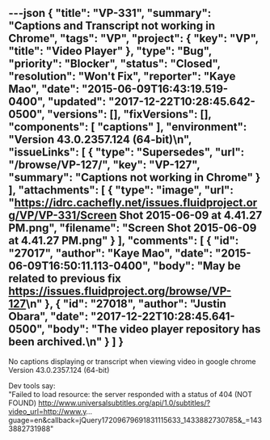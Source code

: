 ---json
{
  "title": "VP-331",
  "summary": "Captions and Transcript not working in Chrome",
  "tags": "VP",
  "project": {
    "key": "VP",
    "title": "Video Player"
  },
  "type": "Bug",
  "priority": "Blocker",
  "status": "Closed",
  "resolution": "Won't Fix",
  "reporter": "Kaye Mao",
  "date": "2015-06-09T16:43:19.519-0400",
  "updated": "2017-12-22T10:28:45.642-0500",
  "versions": [],
  "fixVersions": [],
  "components": [
    "captions"
  ],
  "environment": "Version 43.0.2357.124 (64-bit)\n",
  "issueLinks": [
    {
      "type": "Supersedes",
      "url": "/browse/VP-127/",
      "key": "VP-127",
      "summary": "Captions not working in Chrome"
    }
  ],
  "attachments": [
    {
      "type": "image",
      "url": "https://idrc.cachefly.net/issues.fluidproject.org/VP/VP-331/Screen Shot 2015-06-09 at 4.41.27 PM.png",
      "filename": "Screen Shot 2015-06-09 at 4.41.27 PM.png"
    }
  ],
  "comments": [
    {
      "id": "27017",
      "author": "Kaye Mao",
      "date": "2015-06-09T16:50:11.113-0400",
      "body": "May be related to previous fix <https://issues.fluidproject.org/browse/VP-127>\n"
    },
    {
      "id": "27018",
      "author": "Justin Obara",
      "date": "2017-12-22T10:28:45.641-0500",
      "body": "The video player repository has been archived.\n"
    }
  ]
}
---
No captions displaying or transcript when viewing video in google chrome Version 43.0.2357.124 (64-bit)

Dev tools say: \
"Failed to load resource: the server responded with a status of 404 (NOT FOUND)  <http://www.universalsubtitles.org/api/1.0/subtitles/?video_url=http://www.y>…guage=en\&callback=jQuery17209679691831115633\_1433882730785&\_=1433882731988"

        